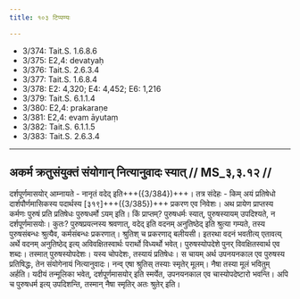 ```yaml
---
title: १०३ टिप्पण्यः

---
```

- 3/374: Tait.S. 1.6.8.6
- 3/375: E2,4: devatyaḥ
- 3/376: Tait.S. 2.6.3.4
- 3/377: Tait.S. 1.6.8.4
- 3/378: E2: 4,320; E4: 4,452; E6: 1,216
- 3/379: Tait.S. 6.1.1.4
- 3/380: E2,4: prakaraṇe
- 3/381: E2,4: evam āyutaṃ
- 3/382: Tait.S. 6.1.1.5
- 3/383: Tait.S. 2.6.3.4

____________________________________________


## अकर्म क्रतुसंयुक्तं संयोगान् नित्यानुवादः स्यात् // MS_३,३.१२ //

दर्शपूर्णमासयोर् आम्नायते - नानृतं वदेद् इति+++({3/384})+++। तत्र संदेहः - किम् अयं प्रतिषेधो दार्शपौर्णमासिकस्य पदार्थस्य [३१९]+++({3/385})+++ प्रकरण एव निवेशः। अथ प्रायेण प्राप्तस्य कर्मणः पुरुषं प्रति प्रतिषेधः पुरुषधर्मो ऽयम् इति। किं प्राप्तम्? पुरुषधर्मः स्यात्, पुरुषस्यायम् उपदिश्यते, न दर्शपूर्णमासयोः। कुतः? पुरुषप्रयत्नस्य श्रवणात्, वदेद् इति वदनम् अनुतिष्ठेद् इति श्रुत्या गम्यते, तस्य पुरुषसंबन्धः श्रुत्यैव, कर्मसंबन्धः प्रकरणात्। श्रुतिश् च प्रकरणाद् बलीयसी। इतरथा वदनं भवतीत्य् एतावत्य् अर्थे वदनम् अनुतिष्ठेद् इत्य् अविवक्षितस्वार्थः परार्थो विध्यर्थो भवेत्। पुरुषस्योपदेशे पुनर् विवक्षितस्वार्थ एव शब्दः। तस्मात् पुरुषस्योपदेशः। यस्य चोपदेशः, तस्यायं प्रतिषेधः। स चायम् अर्थ उपनयनकाल एव पुरुषस्य प्रतिषिद्धः, तेन संयोगेनायं नित्यानुवादः।
नन्व् एषा श्रुतिस् तस्याः स्मृतेर् मूलम्। नैषा तस्या मूलं भवितुम् अर्हति। यदीयं तन्मूलिका भवेत्, दर्शपूर्णमासयोर् इति स्मर्येत, उपनयनकाल एव चास्योपदेष्टारो भवन्ति। अपि च पुरुषधर्म इत्य् उपदिशन्ति, तस्मान् नैषा स्मृतिर् अतः श्रुतेर् इति।
